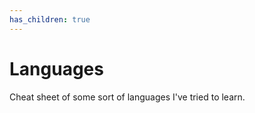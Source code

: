 ```yaml
---
has_children: true
---
```


# Languages

Cheat sheet of some sort of languages I've tried to learn.
